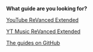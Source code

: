 **What guide are you looking for?**

[YouTube ReVanced Extended](https://www.reddit.com/r/revancedextended/wiki/yt-guide/)

[YT Music ReVanced Extended](https://www.reddit.com/r/revancedextended/wiki/ytm-guide/)

[The guides on GitHub](https://github.com/inotia00/revanced-documentation#revanced-extended-documentation)